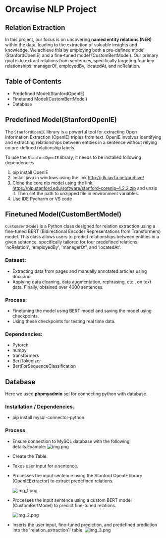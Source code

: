 # Orcawise NLP Project

## Relation Extraction
In this project, our focus is on uncovering **named entity relations (NER)** within the data, leading to the extraction of valuable insights and knowledge. We achieve this by employing both a pre-defined model (StanfordOpenIE) and a fine-tuned model (CustomBertModel). Our primary goal is to extract relations from sentences, specifically targeting four key relationships: managerOf, employedBy, locatedAt, and noRelation.
## Table of Contents
* Predefined Model(StanfordOpenIE)
* Finetuned Model(CustomBertModel)
* Database

## Predefined Model(StanfordOpenIE)
The `StanfordOpenIE` library is a powerful tool for extracting Open Information Extraction (OpenIE) triples from text. OpenIE involves identifying and extracting relationships between entities in a sentence without relying on pre-defined relationship labels. 

To use the `StanfordOpenIE` library, it needs to be installed following dependencies.
1. pip install OpenIE
2. Install java in windows using the link http://jdk.javTa.net/archive/
3. Clone the core nlp model using the link.
https://nlp.stanford.edu/software/stanford-corenlp-4.2.2.zip
and unzip it. Then set the path to unzipped file in environment variables.
4. Use IDE Pycharm or VS code
## Finetuned Model(CustomBertModel)
`CustomBertModel` is a Python class designed for relation extraction using a fine-tuned BERT (Bidirectional Encoder Representations from Transformers) model. This class allows users to predict relationships between entities in a given sentence, specifically tailored for four predefined relations: 'noRelation', 'employedBy', 'managerOf', and 'locatedAt'.
### Dataset:
* Extracting data from pages and manually annotated articles using doccano.
* Applying data cleaning, data augmentation, rephrasing, etc., on text data. Finally, obtained over 4000 sentences.
### Process:
* Finetuning the model using BERT model and saving the model using checkpoints.
* Using these checkpoints for testing real time data.
### Dependencies:
* Pytorch
* numpy
* transformers
* BertTokenizer
* BertForSequenceClassification

## Database
Here we used **phpmyadmin** sql for connecting python with database.             
### Installation / Dependencies.
* pip install mysql-connector-python
### Process
* Ensure connection to MySQL database with the following details.Example:
![img.png](img.png)
* Create the Table.
* Takes user input for a sentence.
* Processes the input sentence using the Stanford OpenIE library (OpenIEExtractor) to extract predefined relations.

     ![img_1.png](img_1.png)
 
* Processes the input sentence using a custom BERT model (CustomBertModel) to predict fine-tuned relations.

  ![img_2.png](img_2.png)

* Inserts the user input, fine-tuned prediction, and predefined prediction into the 'relation_extraction1' table.
![img_3.png](img_3.png)
